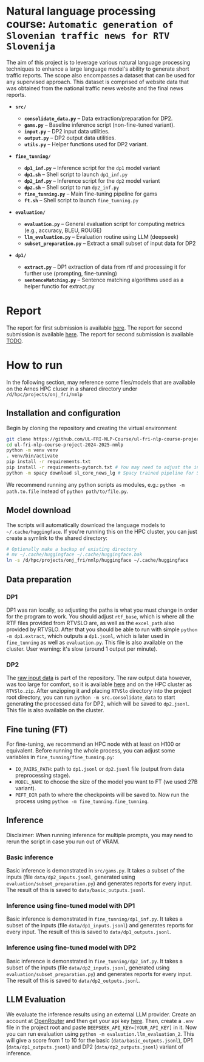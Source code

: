 # Natural language processing course: `Automatic generation of Slovenian traffic news for RTV Slovenija`

The aim of this project is to leverage various natural language processing techniques to enhance a large language model's ability to generate short traffic reports.
The scope also encompasses a dataset that can be used for any supervised approach.
This dataset is comprised of website data that was obtained from the national traffic news website and the final news reports. 

- **`src/`**  
  - **`consolidate_data.py`** – Data extraction/preparation for DP2.
  - **`gams.py`** – Baseline inference script (non-fine-tuned variant).
  - **`input.py`** – DP2 input data utilities.
  - **`output.py`** – DP2 output data utilities.
  - **`utils.py`** – Helper functions used for DP2 variant.

- **`fine_tunning/`**
  - **`dp1_inf.py`** – Inference script for the `dp1` model variant
  - **`dp1.sh`** – Shell script to launch `dp1_inf.py`
  - **`dp2_inf.py`** – Inference script for the `dp2` model variant
  - **`dp2.sh`** – Shell script to run `dp2_inf.py`
  - **`fine_tunning.py`** – Main fine-tuning pipeline for gams
  - **`ft.sh`** – Shell script to launch `fine_tunning.py`
 
- **`evaluation/`**
  - **`evaluation.py`** – General evaluation script for computing metrics (e.g., accuracy, BLEU, ROUGE)
  - **`llm_evaluation.py`** – Evaluation routine using LLM (deepseek)
  - **`subset_preparation.py`** – Extract a small subset of input data for DP2

- **`dp1/`**
  - **`extract.py`** – DP1 extraction of data from rtf and processing it for further use (prompting, fine-tunning)
  - **`sentenceMatching.py`** – Sentence matching algorithms used as a helper functio for extract.py

# Report
The report for first submission is available [here](https://github.com/UL-FRI-NLP-Course/ul-fri-nlp-course-project-2024-2025-nmlp/blob/main/report/report1.pdf).
The report for second submission is available [here](https://github.com/UL-FRI-NLP-Course/ul-fri-nlp-course-project-2024-2025-nmlp/blob/main/report/report2.pdf).
The report for second submission is available [TODO](TODO).

# How to run
In the following section, may reference some files/models that are available on the Arnes HPC cluser in a shared directory under `/d/hpc/projects/onj_fri/nmlp`
## Installation and configuration
Begin by cloning the repository and creating the virtual environment
```bash
git clone https://github.com/UL-FRI-NLP-Course/ul-fri-nlp-course-project-2024-2025-nmlp.git
cd ul-fri-nlp-course-project-2024-2025-nmlp
python -m venv venv
. venv/bin/activate
pip install -r requirements.txt
pip install -r requirements-pytorch.txt # You may need to adjust the index-url for your CUDA version
python -m spacy download sl_core_news_lg # Spacy trained pipeline for Slovenian
```
We recommend running any python scripts as modules, e.g.: `python -m path.to.file` instead of `python path/to/file.py`.

## Model download
The scripts will automatically download the language models to `~/.cache/huggingface`.
If you're running this on the HPC cluster, you can just create a symlink to the shared directory:
```bash
# Optionally make a backup of existing directory
# mv ~/.cache/huggingface ~/.cache/huggingface.bak
ln -s /d/hpc/projects/onj_fri/nmlp/huggingface ~/.cache/huggingface
```

## Data preparation
### DP1
DP1 was ran locally, so adjusting the paths is what you must change in order for the program to work. You should adjust `rtf_base`, which is where all the RTF files provided from RTVSLO are, as well as the `excel_path` also provided by RTVSLO. After that you should be able to run with simple `python -m dp1.extract`, which outputs a `dp1.jsonl`, which is later used in `fine_tunning` as well as `evaluation.py`.
This file is also available on the cluster.
User warning: it's slow (around 1 output per minute).
### DP2
The [raw input data](https://github.com/UL-FRI-NLP-Course/ul-fri-nlp-course-project-2024-2025-nmlp/blob/main/data/Podatki%20-%20PrometnoPorocilo_2022_2023_2024.xlsx) is part of the repository.
The raw output data however, was too large for comfort, so it is available [here](https://unilj-my.sharepoint.com/:u:/r/personal/slavkozitnik_fri1_uni-lj_si/Documents/Predmeti/ONJ/ONJ_2025_Spring/Projects/RTVSlo.zip?csf=1&web=1&e=zhNDxj) and on the HPC cluster as `RTVSlo.zip`.
After unzipping it and placing `RTVSlo` directory into the project root directory, you can run `python -m src.consolidate_data` to start generating the processed data for DP2, which will be saved to `dp2.jsonl`.
This file is also available on the cluster.

## Fine tuning (FT)
For fine-tuning, we recommend an HPC node with at least on H100 or equivalent.
Before running the whole process, you can adjust some variables in `fine_tunning/fine_tunning.py`:
- `IO_PAIRS_PATH`: path to `dp1.jsonl` or `dp2.jsonl` file (output from data preprocessing stage).
- `MODEL_NAME` to choose the size of the model you want to FT (we used 27B variant).
- `PEFT_DIR` path to where the checkpoints will be saved to.
Now run the process using `python -m fine_tunning.fine_tunning`.

## Inference
Disclaimer: When running inference for multiple prompts, you may need to rerun the script in case you run out of VRAM.
### Basic inference
Basic inference is demonstrated in `src/gams.py`. It takes a subset of the inputs (file `data/dp2_inputs.jsonl`, generated using `evaluation/subset_preparation.py`) and generates reports for every input.
The result of this is saved to `data/basic_outputs.jsonl`.
### Inference using fine-tuned model with DP1
Basic inference is demonstrated in `fine_tunning/dp1_inf.py`. It takes a subset of the inputs (file `data/dp1_inputs.jsonl`) and generates reports for every input.
The result of this is saved to `data/dp1_outputs.jsonl`.
### Inference using fine-tuned model with DP2
Basic inference is demonstrated in `fine_tunning/dp2_inf.py`. It takes a subset of the inputs (file `data/dp2_inputs.jsonl`, generated using `evaluation/subset_preparation.py`) and generates reports for every input.
The result of this is saved to `data/dp2_outputs.jsonl`.

## LLM Evaluation
We evaluate the inference results using an external LLM provider.
Create an account at [OpenRouter](https://openrouter.ai/) and then get your api key [here](https://openrouter.ai/deepseek/deepseek-chat-v3-0324:free/api).
Then, create a `.env` file in the project root and paste `DEEPSEEK_API_KEY=[YOUR_API_KEY]` in it.
Now you can run evaluation using `python -m evaluation.llm_evaluation_2`.
This will give a score from 1 to 10 for the basic (`data/basic_outputs.jsonl`), DP1 (`data/dp1_outputs.jsonl`) and DP2 (`data/dp2_outputs.jsonl`) variant of inference.
